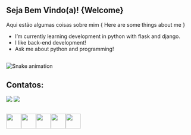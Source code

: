 ## Seja Bem Vindo(a)! {Welcome} 

Aqui estão algumas coisas sobre mim { Here are some things about me }

- I’m currently learning development in python with flask and django.
- I like back-end development!
- Ask me about python and programming!

##

<img src="https://raw.githubusercontent.com/maurodesouza/maurodesouza/output/snake.svg" alt="Snake animation" />


##


## Contatos:

<div>
<a href="https://instagram.com/_.arthur._.alves._" target="_blank"><img loading="lazy" src="https://img.shields.io/badge/-Instagram-%23E4405F?style=for-the-badge&logo=instagram&logoColor=white" target="_blank"></a>
<a href = "mailto:arturpatriciocaico@gmail.com"><img loading="lazy" src="https://img.shields.io/badge/Gmail-D14836?style=for-the-badge&logo=gmail&logoColor=white" target="_blank"></a>  
</div>

##

<img src="https://cdn.jsdelivr.net/gh/devicons/devicon@latest/icons/python/python-original.svg" width = "40" height = "40" /><img src="https://cdn.jsdelivr.net/gh/devicons/devicon@latest/icons/html5/html5-original.svg" width = "40" height = "40"/><img src="https://cdn.jsdelivr.net/gh/devicons/devicon@latest/icons/unity/unity-original.svg" width = "40" height = "40"/><img src="https://cdn.jsdelivr.net/gh/devicons/devicon@latest/icons/linux/linux-original.svg" width = "40" height = "40"/><img src="https://cdn.jsdelivr.net/gh/devicons/devicon@latest/icons/javascript/javascript-original.svg" width = "40" height = "40"/>


          
          

